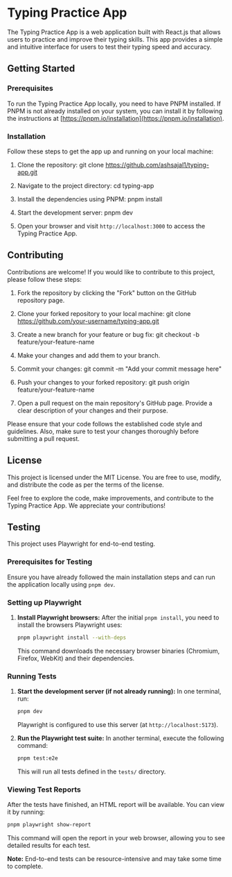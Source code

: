 # Typing Practice App

The Typing Practice App is a web application built with React.js that allows users to practice and improve their typing skills. This app provides a simple and intuitive interface for users to test their typing speed and accuracy.

## Getting Started

### Prerequisites

To run the Typing Practice App locally, you need to have PNPM installed. If PNPM is not already installed on your system, you can install it by following the instructions at [https://pnpm.io/installation](https://pnpm.io/installation).

### Installation

Follow these steps to get the app up and running on your local machine:

1. Clone the repository:
git clone https://github.com/ashsajal1/typing-app.git

2. Navigate to the project directory:
cd typing-app


3. Install the dependencies using PNPM:
pnpm install


4. Start the development server:
pnpm dev

5. Open your browser and visit `http://localhost:3000` to access the Typing Practice App.

## Contributing

Contributions are welcome! If you would like to contribute to this project, please follow these steps:

1. Fork the repository by clicking the "Fork" button on the GitHub repository page.

2. Clone your forked repository to your local machine:
git clone https://github.com/your-username/typing-app.git


3. Create a new branch for your feature or bug fix:
git checkout -b feature/your-feature-name

4. Make your changes and add them to your branch.

5. Commit your changes:
git commit -m "Add your commit message here"


6. Push your changes to your forked repository:
git push origin feature/your-feature-name


7. Open a pull request on the main repository's GitHub page. Provide a clear description of your changes and their purpose.

Please ensure that your code follows the established code style and guidelines. Also, make sure to test your changes thoroughly before submitting a pull request.

## License

This project is licensed under the MIT License. You are free to use, modify, and distribute the code as per the terms of the license.

Feel free to explore the code, make improvements, and contribute to the Typing Practice App. We appreciate your contributions!

## Testing

This project uses Playwright for end-to-end testing.

### Prerequisites for Testing

Ensure you have already followed the main installation steps and can run the application locally using `pnpm dev`.

### Setting up Playwright

1.  **Install Playwright browsers:**
    After the initial `pnpm install`, you need to install the browsers Playwright uses:
    ```bash
    pnpm playwright install --with-deps
    ```
    This command downloads the necessary browser binaries (Chromium, Firefox, WebKit) and their dependencies.

### Running Tests

1.  **Start the development server (if not already running):**
    In one terminal, run:
    ```bash
    pnpm dev
    ```
    Playwright is configured to use this server (at `http://localhost:5173`).

2.  **Run the Playwright test suite:**
    In another terminal, execute the following command:
    ```bash
    pnpm test:e2e
    ```
    This will run all tests defined in the `tests/` directory.

### Viewing Test Reports

After the tests have finished, an HTML report will be available. You can view it by running:

```bash
pnpm playwright show-report
```
This command will open the report in your web browser, allowing you to see detailed results for each test.

**Note:** End-to-end tests can be resource-intensive and may take some time to complete.